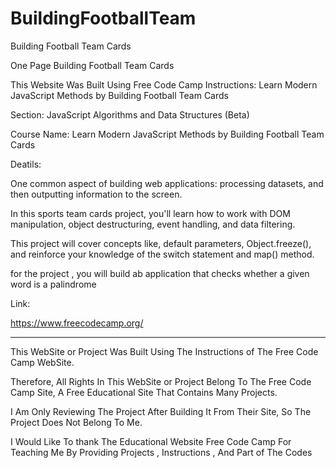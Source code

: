 # BuildingFootballTeam


Building Football Team Cards 



One Page Building Football Team Cards



This Website Was Built Using Free Code Camp Instructions: Learn Modern JavaScript Methods by Building Football Team Cards



Section: JavaScript Algorithms and Data Structures (Beta)



Course Name: Learn Modern JavaScript Methods by Building Football Team Cards



Deatils:


One common aspect of building web applications: processing datasets, and then outputting information to the screen. 



In this sports team cards project, you'll learn how to work with DOM manipulation, object destructuring, event handling, and data filtering.



This project will cover concepts like, default parameters, Object.freeze(), and reinforce your knowledge of the switch statement and map() method.



for the project , you will build ab application that checks whether a given word is a palindrome



Link:

https://www.freecodecamp.org/





---------------------------------------------------------------------------------------------------------------------------------------------------------------------------------------------------------------------


This WebSite or Project Was Built Using The Instructions of The Free Code Camp  WebSite.

Therefore, All Rights In This WebSite or Project Belong To The Free Code Camp Site, A Free Educational Site That Contains Many Projects.

I Am Only Reviewing The Project After Building It From Their Site, So The Project Does Not Belong To Me.

I Would Like To thank The Educational Website Free Code Camp For Teaching Me By Providing Projects , Instructions , And Part of The Codes


